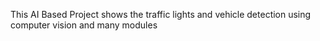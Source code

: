 This AI Based Project shows the traffic lights and vehicle detection using computer vision and many modules
